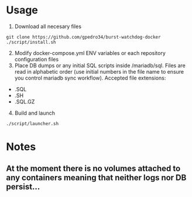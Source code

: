 # Usage

1.  Download all necesary files

```
git clone https://github.com/gpedro34/burst-watchdog-docker
./script/install.sh
```

2.  Modify docker-compose.yml ENV variables or each repository configuration files
3.  Place DB dumps or any initial SQL scripts inside /mariadb/sql. Files are read in alphabetic order (use initial numbers in the file name to ensure you control mariadb sync workflow). Accepted file extensions:

-   .SQL
-   .SH
-   .SQL.GZ

4.  Build and launch

```
./script/launcher.sh
```

# Notes
## At the moment there is no volumes attached to any containers meaning that neither logs nor DB persist...
